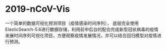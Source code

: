 # 2019-nCoV-Vis
一个简单的数据可视化预测项目（疫情感染时间序列）， 底层完全使用ElasticSearch-5.6进行数据存储，利用前中后台的配合完成新型冠状病毒的疫情发展时间序列可视化项目，方便观察疫情发展情况，并可以结合回归模型对疫情进行预测。

